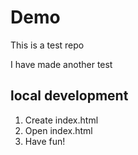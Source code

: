 # Demo 

This is a test repo

I have made another test 


## local development

1. Create index.html
2. Open index.html
3. Have fun!